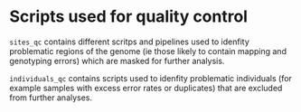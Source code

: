 # Scripts used for quality control

`sites_qc` contains different scritps and pipelines used to idenfity problematic regions of the genome (ie those likely to contain mapping and genotyping errors) which are masked for further analysis.

`individuals_qc` contains scripts used to idenfity problematic individuals (for example samples with excess error rates or duplicates) that are excluded from further analyses.

